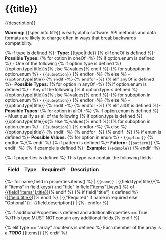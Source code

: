 # {{title}}

{{description}}

**Warning:** {{spec.info.title}} is early alpha software. API methods and data formats are likely to change often in ways that break backwards compatibility.

{% if type is defined %}- **Type:** {{type|title}}
{% elif oneOf is defined %}- **Possible Types:**
{% for option in oneOf -%}
{% if option.enum is defined %}
    - One of the following {% if option.type is defined %}{{option.type|title}}s{% else %}values{% endif %}:
{% for suboption in option.enum %}
        - `{{suboption}}`
{% endfor -%}
{% else %}
    - {{option.type|title}}
{% endif -%}
{% endfor -%}
{% elif anyOf is defined %}- **Possible Types:**
{% for option in anyOf -%}
{% if option.enum is defined %}
    - Any of the following {% if option.type is defined %}{{option.type|title}}s{% else %}values{% endif %}:
{% for suboption in option.enum %}
        - `{{suboption}}`
{% endfor -%}
{% else %}
    - {{option.type|title}}
{% endif -%}
{% endfor -%}
{% elif allOf is defined %}- **Possible Types:**
{% for option in allOf -%}
{% if option.enum is defined %}
    - Must qualify as all of the following {% if option.type is defined %}{{option.type|title}}s{% else %}values{% endif %}:
{% for suboption in option.enum %}
        - `{{suboption}}`
{% endfor -%}
{% else %}
    - {{option.type|title}}
{% endif -%}
{% endfor -%}
{% endif -%}
{% if enum is defined %}- **Possible Values:**
{% for option in enum %}
    - `{{option}}`
{% endfor %}{% endif %}
{% if pattern is defined %}- **Pattern:** `{{pattern}}`
{% endif -%}
{% if example is defined %}- **Example:** `{{example}}`
{% endif -%}

{% if properties is defined %}
This type can contain the following fields:

| Field | Type | Required? | Description |
|-------|------|-----------|-------------|
{%- for name,field in properties.items() %}
| `{{name}}` | {{field.type|title}}{% if "items" in field.keys() and "title" in field["items"].keys() %} of [{{field["items"].title}}]({{type_link(field["items"].title)}}){% endif %} {% if field["title"] is defined %}([{{field.title}}]({{type_link(field.title)}})){% endif %} | {{"Required" if name in required else "Optional"}} | {{field.description}} |
{%- endfor %}

{% if additionalProperties is defined and additionalProperties == True %}This type MUST NOT contain any additional fields.{% endif %}

{% elif type == "array" and items is defined %}
Each member of the array is a ***TODO*** {{items}}
{% endif %}
